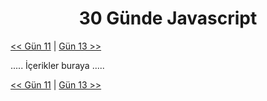 <div align="center">
  <h1>30 Günde Javascript</h1>
</div>

[<< Gün 11](../gün-11/gun-11.md) | [Gün 13 >>](../gün-13/gun-13.md)

.....
İçerikler buraya
.....

[<< Gün 11](../gün-11/gun-11.md) | [Gün 13 >>](../gün-13/gun-13.md)